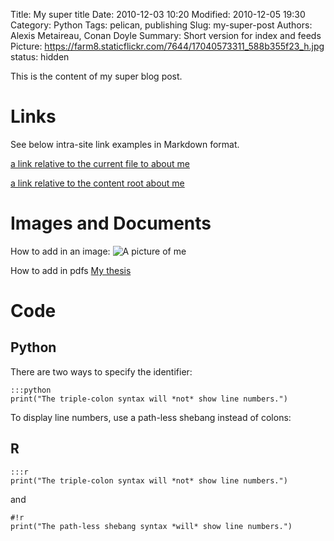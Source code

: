 Title: My super title
Date: 2010-12-03 10:20
Modified: 2010-12-05 19:30
Category: Python
Tags: pelican, publishing
Slug: my-super-post
Authors: Alexis Metaireau, Conan Doyle
Summary: Short version for index and feeds
Picture: https://farm8.staticflickr.com/7644/17040573311_588b355f23_h.jpg
status: hidden

This is the content of my super blog post.


Links
=====
See below intra-site link examples in Markdown format.

[a link relative to the current file to about me]({filename}about_me.md)


[a link relative to the content root about me]({filename}/pages/about_me.md)


Images and Documents
====================
How to add in an image:
![A picture of me]({filename}/images/me.jpg)


How to add in pdfs
[My thesis]({filename}/docs/thesis.pdf)


Code
====

Python
-------

There are two ways to specify the identifier:

    :::python
    print("The triple-colon syntax will *not* show line numbers.")

To display line numbers, use a path-less shebang instead of colons:

R
-

    :::r
    print("The triple-colon syntax will *not* show line numbers.")

and

    #!r
    print("The path-less shebang syntax *will* show line numbers.")

